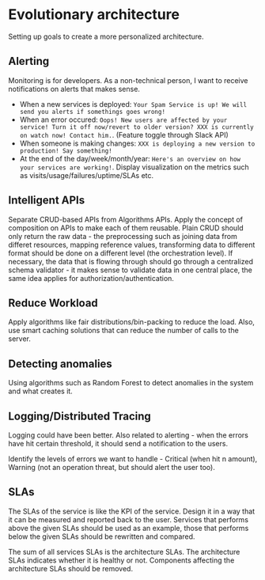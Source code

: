 # Evolutionary architecture

Setting up goals to create a more personalized architecture. 

## Alerting

Monitoring is for developers. As a non-technical person, I want to receive notifications on alerts that makes sense. 

- When a new services is deployed: `Your Spam Service is up! We will send you alerts if somethings goes wrong!`
- When an error occured: `Oops! New users are affected by your service! Turn it off now/revert to older version? XXX is currently on watch now! Contact him.`. (Feature toggle through Slack API)
- When someone is making changes: `XXX is deploying a new version to production! Say something!`
- At the end of the day/week/month/year: `Here's an overview on how your services are working!`. Display visualization on the metrics such as visits/usage/failures/uptime/SLAs etc.

## Intelligent APIs

Separate CRUD-based APIs from Algorithms APIs. Apply the concept of composition on APIs to make each of them reusable. Plain CRUD should only return the raw data - the preprocessing such as joining data from differet resources, mapping reference values, transforming data to different format should be done on a different level (the orchestration level). If necessary, the data that is flowing through should go through a centralized schema validator - it makes sense to validate data in one central place, the same idea applies for authorization/authentication.

## Reduce Workload

Apply algorithms like fair distributions/bin-packing to reduce the load. Also, use smart caching solutions that can reduce the number of calls to the server.

## Detecting anomalies

Using algorithms such as Random Forest to detect anomalies in the system and what creates it.

## Logging/Distributed Tracing

Logging could have been better. Also related to alerting - when the errors have hit certain threshold, it should send a notification to the users.

Identify the levels of errors we want to handle - Critical (when hit n amount), Warning (not an operation threat, but should alert the user too).

## SLAs

The SLAs of the service is like the KPI of the service. Design it in a way that it can be measured and reported back to the user.
Services that performs above the given SLAs should be used as an example, those that performs below the given SLAs should be rewritten and compared. 

The sum of all services SLAs is the architecture SLAs. The architecture SLAs indicates whether it is healthy or not. Components affecting the architecture SLAs should be removed.



